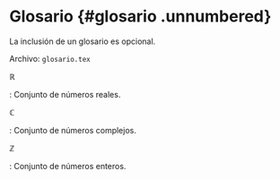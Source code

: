 # Glosario {#glosario .unnumbered}

La inclusión de un glosario es opcional.

Archivo: `glosario.tex`

$\mathbb{R}$

:   Conjunto de números reales.

$\mathbb{C}$

:   Conjunto de números complejos.

$\mathbb{Z}$

:   Conjunto de números enteros.
